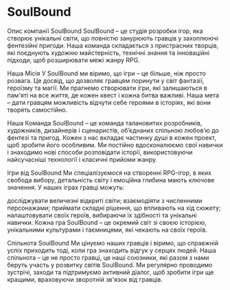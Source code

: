 # SoulBound

Опис компанії SoulBound
SoulBound – це студія розробки ігор, яка створює унікальні світи, що повністю занурюють гравців у захоплюючі фентезійні пригоди. 
Наша команда складається з пристрасних творців, які поєднують художню майстерність, технічні знання та інноваційні підходи, щоб розширювати межі жанру RPG.

Наша Місія
У SoulBound ми віримо, що ігри – це більше, ніж просто розвага. Це досвід, що дозволяє гравцям поринути у світ фантазії, героїзму та магії.
Ми прагнемо створювати ігри, які залишаються в пам'яті на все життя, де кожен квест і кожна битва важливі. Наша мета – дати гравцям можливість відчути себе героями в історіях,
які вони творять самостійно.

Наша Команда
SoulBound – це команда талановитих розробників, художників, дизайнерів і сценаристів, об’єднаних спільною любов’ю до фентезі та пригод.
Кожен з нас вкладає частинку душі в кожен проект, щоб зробити його особливим. Ми постійно вдосконалюємо свої навички і знаходимо нові способи розповідати історії,
використовуючи найсучасніші технології і класичні прийоми жанру.

Ігри від SoulBound
Ми спеціалізуємося на створенні RPG-ігор, в яких свобода вибору, детальність світу і емоційна глибина мають ключове значення.
У наших іграх гравці можуть:

досліджувати величезні відкриті світи;
взаємодіяти з численними персонажами;
приймати складні рішення, що впливають на хід сюжету;
налаштовувати своїх героїв, вибираючи їх здібності та унікальні навички.
Кожна гра SoulBound – це окремий світ зі своєю історією, унікальними культурами і таємницями, які чекають на своїх героїв.

Спільнота SoulBound
Ми цінуємо наших гравців і віримо, що справжній успіх приходить тоді, коли гра знаходить відгук у серцях людей.
Наша спільнота – це не просто гравці, це наші союзники, які разом з нами беруть участь у розвитку світів SoulBound.
Ми регулярно проводимо зустрічі, заходи та підтримуємо активний діалог, щоб зробити ігри ще кращими, враховуючи зворотній зв'язок від гравців.
